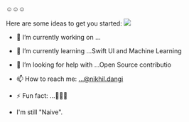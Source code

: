 ☺️☺️☺️

Here are some ideas to get you started:
![](https://media.giphy.com/media/gen0pz7WHRGbyFYtkK/giphy.gif)
- 🔭 I’m currently working on ...
- 🌱 I’m currently learning ...Swift UI and Machine Learning
- 🤔 I’m looking for help with ...Open Source contributio
- 📫 How to reach me: ...@nikhil.dangi
- ⚡ Fun fact: ...🙂🙃😊

- I'm still "Naive".
